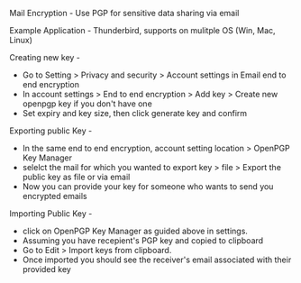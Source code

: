 Mail Encryption - Use PGP for sensitive data sharing via email

Example Application - Thunderbird, supports on mulitple OS (Win, Mac, Linux)

Creating new key -

- Go to Setting > Privacy and security > Account settings in Email end to end encryption
- In account settings > End to end encryption > Add key > Create new openpgp key if you don't have one
- Set expiry and key size, then click generate key and confirm

Exporting public Key -

- In the same end to end encryption, account setting location > OpenPGP Key Manager
- selelct the mail for which you wanted to export key > file > Export the public key as file or via email
- Now you can provide your key for someone who wants to send you encrypted emails

Importing Public Key - 

- click on OpenPGP Key Manager as guided above in settings.
- Assuming you have recepient's PGP key and copied to clipboard
- Go to Edit > Import keys from clipboard.
- Once imported you should see the receiver's email associated with their provided key

